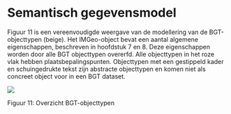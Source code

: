 # Semantisch gegevensmodel

Figuur 11 is een vereenvoudigde weergave van de modellering van de
BGT-objecttypen (beige). Het IMGeo-object bevat een aantal algemene
eigenschappen, beschreven in hoofdstuk 7 en 8. Deze eigenschappen worden door
alle BGT objecttypen overerfd. Alle objecttypen in het roze vlak hebben
plaatsbepalingspunten. Objecttypen met een gestippeld kader en schuingedrukte
tekst zijn abstracte objecttypen en komen niet als concreet object voor in een
BGT dataset.

![](https://raw.githubusercontent.com/adbgnm/spiegel/master/standaarden/catalogus/media/fig-bgt-semantisch-gegevensmodel.png)

Figuur 11: Overzicht BGT-objecttypen

